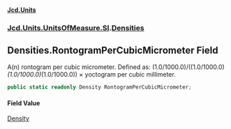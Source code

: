 #### [Jcd.Units](index.md 'index')
### [Jcd.Units.UnitsOfMeasure.SI](Jcd.Units.UnitsOfMeasure.SI.md 'Jcd.Units.UnitsOfMeasure.SI').[Densities](Densities.md 'Jcd.Units.UnitsOfMeasure.SI.Densities')

## Densities.RontogramPerCubicMicrometer Field

A(n) rontogram per cubic micrometer. Defined as: (1.0/1000.0)/((1.0/1000.0)*(1.0/1000.0)*(1.0/1000.0)) × yoctogram per cubic millimeter.

```csharp
public static readonly Density RontogramPerCubicMicrometer;
```

#### Field Value
[Density](Density.md 'Jcd.Units.UnitTypes.Density')
